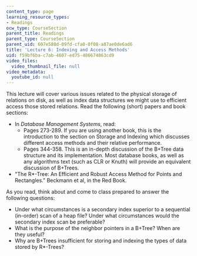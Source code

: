 ```yaml
---
content_type: page
learning_resource_types:
- Readings
ocw_type: CourseSection
parent_title: Readings
parent_type: CourseSection
parent_uid: 607e580d-09fd-cfa0-0f08-a87ae0de6ad6
title: 'Lecture 6: Indexing and Access Methods'
uid: f59bf6ba-c7ab-4607-ed75-486674863cd9
video_files:
  video_thumbnail_file: null
video_metadata:
  youtube_id: null
---
```


This lecture will cover various issues related to the physical storage of relations on disk, as well as index data structures we might use to efficient access those stored relations. Read the following (short) papers and book sections:

*   In _Database Management Systems_, read:
    *   Pages 273-289. If you are using another book, this is the introduction to the section on Storage and Indexing which discusses different access methods and their relative performance.
    *   Pages 344-358. This is an in-depth discussion of the B+Tree data structure and its implementation. Most database books, as well as any algorithms text (such as CLR or Knuth) will provide an equivalent discussion of B+Trees.
*   "The R\*-Tree: An Efficient and Robust Access Method for Points and Rectangles." Beckmann et al, in the Red Book.

As you read, think about and come to class prepared to answer the following questions:

*   Under what circumstances is a secondary index superior to a sequential (in-order) scan of a heap file? Under what circumstances would the secondary index scan be preferable?
*   What is the purpose of the neighbor pointers in a B+Tree? When are they useful?
*   Why are B+Trees insufficient for storing and indexing the types of data stored by R\*-Trees?